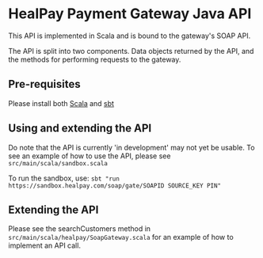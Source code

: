 # HealPay Payment Gateway Java API

This API is implemented in Scala and is bound to the gateway's SOAP API.

The API is split into two components. Data objects returned by the API, and the methods for performing requests to the gateway.

## Pre-requisites 

Please install both [Scala](http://scala-lang.org) and [sbt](http://scalaxb.org)


## Using and extending the API
Do note that the API is currently 'in development' may not yet be usable. To see an example of how to use the API, please see `src/main/scala/sandbox.scala`

To run the sandbox, use: `sbt "run https://sandbox.healpay.com/soap/gate/SOAPID SOURCE_KEY PIN"`

## Extending the API
Please see the searchCustomers method in `src/main/scala/healpay/SoapGateway.scala` for an example of how to implement an API call.


